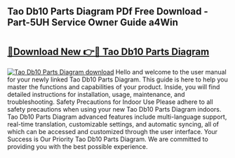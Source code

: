 ## Tao Db10 Parts Diagram PDf Free Download - Part-5UH Service Owner Guide a4Win

# <h2><a href="http://dfknlc.blite.top/?on=Tao+Db10+Parts+Diagram">🔗Download New 👉🔴 Tao Db10 Parts Diagram</a></h2>

[![Tao Db10 Parts Diagram download](https://i.imgur.com/lujVjoI.png)](http://dfknlc.blite.top/?on=Tao+Db10+Parts+Diagram)
Hello and welcome to the user manual for your newly linked Tao Db10 Parts Diagram. This guide is here to help you master the functions and capabilities of your product. Inside, you will find detailed instructions for installation, usage, maintenance, and troubleshooting. Safety Precautions for Indoor Use Please adhere to all safety precautions when using your new Tao Db10 Parts Diagram indoors. Tao Db10 Parts Diagram advanced features include multi-language support, real-time translation, customizable settings, and automatic syncing, all of which can be accessed and customized through the user interface. Your Success is Our Priority Tao Db10 Parts Diagram. We are committed to providing you with the best possible experience.
